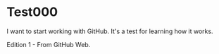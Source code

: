 # Test000
I want to start working with GitHub. It's a test for learning how it works.

Edition 1 - From GitHub Web.
